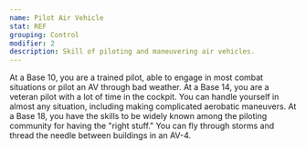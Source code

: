 ```yaml
---
name: Pilot Air Vehicle
stat: REF
grouping: Control
modifier: 2
description: Skill of piloting and maneuvering air vehicles.
---
```


At a Base 10, you are a trained pilot, able to engage
in most combat situations or pilot an AV through bad
weather. At a Base 14, you are a veteran pilot with a
lot of time in the cockpit. You can handle yourself in
almost any situation, including making complicated
aerobatic maneuvers. At a Base 18, you have the skills
to be widely known among the piloting community
for having the "right stuff." You can fly through storms
and thread the needle between buildings in an AV-4.